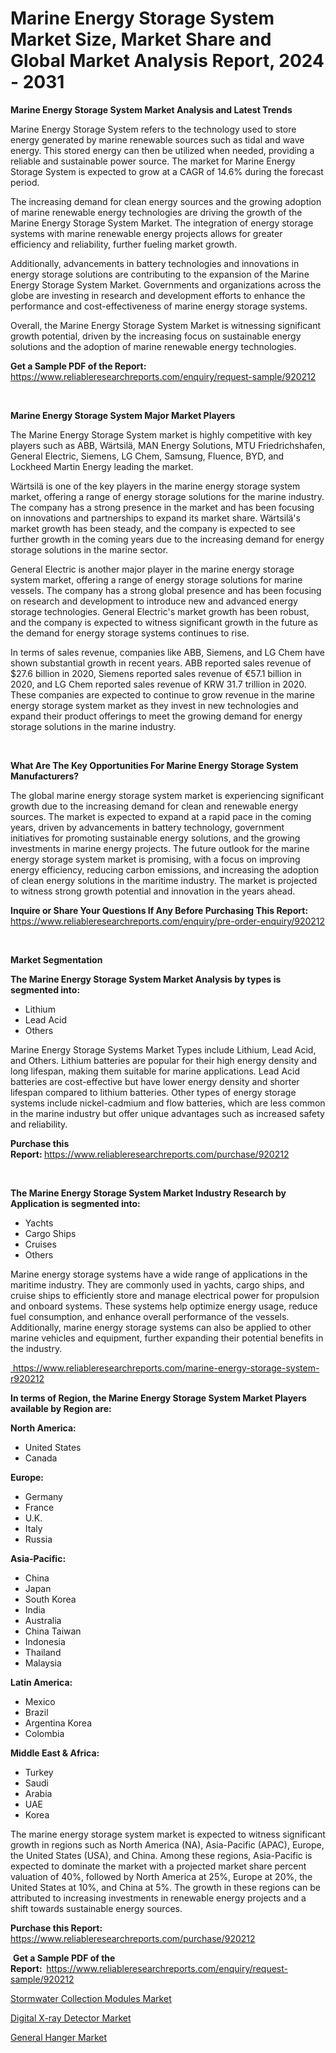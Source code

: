 <p><h1>Marine Energy Storage System Market Size, Market Share and Global Market Analysis Report, 2024 - 2031</h1></p><p><strong>Marine Energy Storage System Market Analysis and Latest Trends</strong></p>
<p><p>Marine Energy Storage System refers to the technology used to store energy generated by marine renewable sources such as tidal and wave energy. This stored energy can then be utilized when needed, providing a reliable and sustainable power source. The market for Marine Energy Storage System is expected to grow at a CAGR of 14.6% during the forecast period.</p><p>The increasing demand for clean energy sources and the growing adoption of marine renewable energy technologies are driving the growth of the Marine Energy Storage System Market. The integration of energy storage systems with marine renewable energy projects allows for greater efficiency and reliability, further fueling market growth.</p><p>Additionally, advancements in battery technologies and innovations in energy storage solutions are contributing to the expansion of the Marine Energy Storage System Market. Governments and organizations across the globe are investing in research and development efforts to enhance the performance and cost-effectiveness of marine energy storage systems.</p><p>Overall, the Marine Energy Storage System Market is witnessing significant growth potential, driven by the increasing focus on sustainable energy solutions and the adoption of marine renewable energy technologies.</p></p>
<p><strong>Get a Sample PDF of the Report:&nbsp;</strong> <a href="https://www.reliableresearchreports.com/enquiry/request-sample/920212">https://www.reliableresearchreports.com/enquiry/request-sample/920212</a></p>
<p>&nbsp;</p>
<p><strong>Marine Energy Storage System Major Market Players</strong></p>
<p><p>The Marine Energy Storage System market is highly competitive with key players such as ABB, Wärtsilä, MAN Energy Solutions, MTU Friedrichshafen, General Electric, Siemens, LG Chem, Samsung, Fluence, BYD, and Lockheed Martin Energy leading the market. </p><p>Wärtsilä is one of the key players in the marine energy storage system market, offering a range of energy storage solutions for the marine industry. The company has a strong presence in the market and has been focusing on innovations and partnerships to expand its market share. Wärtsilä's market growth has been steady, and the company is expected to see further growth in the coming years due to the increasing demand for energy storage solutions in the marine sector.</p><p>General Electric is another major player in the marine energy storage system market, offering a range of energy storage solutions for marine vessels. The company has a strong global presence and has been focusing on research and development to introduce new and advanced energy storage technologies. General Electric's market growth has been robust, and the company is expected to witness significant growth in the future as the demand for energy storage systems continues to rise.</p><p>In terms of sales revenue, companies like ABB, Siemens, and LG Chem have shown substantial growth in recent years. ABB reported sales revenue of $27.6 billion in 2020, Siemens reported sales revenue of €57.1 billion in 2020, and LG Chem reported sales revenue of KRW 31.7 trillion in 2020. These companies are expected to continue to grow revenue in the marine energy storage system market as they invest in new technologies and expand their product offerings to meet the growing demand for energy storage solutions in the marine industry.</p></p>
<p>&nbsp;</p>
<p><strong>What Are The Key Opportunities For Marine Energy Storage System Manufacturers?</strong></p>
<p><p>The global marine energy storage system market is experiencing significant growth due to the increasing demand for clean and renewable energy sources. The market is expected to expand at a rapid pace in the coming years, driven by advancements in battery technology, government initiatives for promoting sustainable energy solutions, and the growing investments in marine energy projects. The future outlook for the marine energy storage system market is promising, with a focus on improving energy efficiency, reducing carbon emissions, and increasing the adoption of clean energy solutions in the maritime industry. The market is projected to witness strong growth potential and innovation in the years ahead.</p></p>
<p><strong>Inquire or Share Your Questions If Any Before Purchasing This Report:</strong> <a href="https://www.reliableresearchreports.com/enquiry/pre-order-enquiry/920212">https://www.reliableresearchreports.com/enquiry/pre-order-enquiry/920212</a></p>
<p>&nbsp;</p>
<p><strong>Market Segmentation</strong></p>
<p><strong>The Marine Energy Storage System Market Analysis by types is segmented into:</strong></p>
<p><ul><li>Lithium</li><li>Lead Acid</li><li>Others</li></ul></p>
<p><p>Marine Energy Storage Systems Market Types include Lithium, Lead Acid, and Others. Lithium batteries are popular for their high energy density and long lifespan, making them suitable for marine applications. Lead Acid batteries are cost-effective but have lower energy density and shorter lifespan compared to lithium batteries. Other types of energy storage systems include nickel-cadmium and flow batteries, which are less common in the marine industry but offer unique advantages such as increased safety and reliability.</p></p>
<p><strong>Purchase this Report:&nbsp;</strong><a href="https://www.reliableresearchreports.com/purchase/920212">https://www.reliableresearchreports.com/purchase/920212</a></p>
<p>&nbsp;</p>
<p><strong>The Marine Energy Storage System Market Industry Research by Application is segmented into:</strong></p>
<p><ul><li>Yachts</li><li>Cargo Ships</li><li>Cruises</li><li>Others</li></ul></p>
<p><p>Marine energy storage systems have a wide range of applications in the maritime industry. They are commonly used in yachts, cargo ships, and cruise ships to efficiently store and manage electrical power for propulsion and onboard systems. These systems help optimize energy usage, reduce fuel consumption, and enhance overall performance of the vessels. Additionally, marine energy storage systems can also be applied to other marine vehicles and equipment, further expanding their potential benefits in the industry.</p></p>
<p><a href="https://www.reliableresearchreports.com/marine-energy-storage-system-r920212">&nbsp;https://www.reliableresearchreports.com/marine-energy-storage-system-r920212</a></p>
<p><strong>In terms of Region, the Marine Energy Storage System Market Players available by Region are:</strong></p>
<p>
    <p> <strong> North America: </strong>
        <ul>
            <li>United States</li>
            <li>Canada</li>
        </ul>
        </p> 
    <p> <strong> Europe: </strong>
        <ul>
            <li>Germany</li>
            <li>France</li>
            <li>U.K.</li>
            <li>Italy</li>
            <li>Russia</li>
        </ul>
        </p> 
    <p> <strong> Asia-Pacific: </strong>
        <ul>
            <li>China</li>
            <li>Japan</li>
            <li>South Korea</li>
            <li>India</li>
            <li>Australia</li>
            <li>China Taiwan</li>
            <li>Indonesia</li>
            <li>Thailand</li>
            <li>Malaysia</li>
        </ul>
        </p> 
    <p> <strong> Latin America: </strong>
        <ul>
            <li>Mexico</li>
            <li>Brazil</li>
            <li>Argentina Korea</li>
            <li>Colombia</li>
        </ul>
        </p> 
    <p> <strong> Middle East & Africa: </strong>
        <ul>
            <li>Turkey</li>
            <li>Saudi</li>
            <li>Arabia</li>
            <li>UAE</li>
            <li>Korea</li>
        </ul>
    </p>
    </p>
<p><p>The marine energy storage system market is expected to witness significant growth in regions such as North America (NA), Asia-Pacific (APAC), Europe, the United States (USA), and China. Among these regions, Asia-Pacific is expected to dominate the market with a projected market share percent valuation of 40%, followed by North America at 25%, Europe at 20%, the United States at 10%, and China at 5%. The growth in these regions can be attributed to increasing investments in renewable energy projects and a shift towards sustainable energy sources.</p></p>
<p><strong>Purchase this Report: </strong><a href="https://www.reliableresearchreports.com/purchase/920212">https://www.reliableresearchreports.com/purchase/920212</a></p>
<p>&nbsp;<strong>Get a Sample PDF of the Report:&nbsp;&nbsp;</strong><a href="https://www.reliableresearchreports.com/enquiry/request-sample/920212">https://www.reliableresearchreports.com/enquiry/request-sample/920212</a></p>
<p><strong></strong></p>
<p><p><a href="https://www.linkedin.com/pulse/stormwater-collection-modules-market-key-successful-pk2we">Stormwater Collection Modules Market</a></p><p><a href="https://www.linkedin.com/pulse/digital-x-ray-detector-market-insights-cagr-trends-growth-strategies-cneuf?trackingId=Na%2FMjjpSuB6gpI4E1C617Q%3D%3D">Digital X-ray Detector Market</a></p><p><a href="https://www.linkedin.com/pulse/general-hanger-market-size-cagr-trends-2024-2030-athenaur-9h0ke">General Hanger Market</a></p></p>